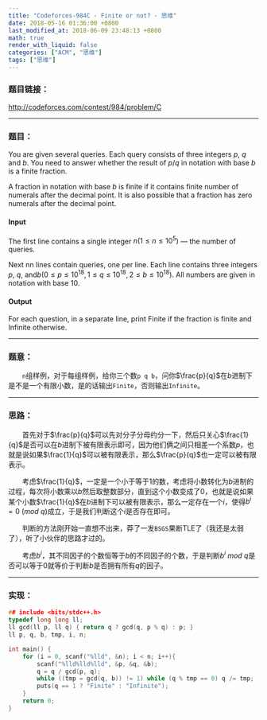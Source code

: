 ```yaml
---
title: "Codeforces-984C - Finite or not? - 思维"
date: 2018-05-16 01:36:00 +0800
last_modified_at: 2018-06-09 23:48:13 +0800
math: true
render_with_liquid: false
categories: ["ACM", "思维"]
tags: ["思维"]
---
```


### 题目链接：

http://codeforces.com/contest/984/problem/C

---
### 题目：

You are given several queries. Each query consists of three integers $p$, $q$ and $b$. You need to answer whether the result of $p/q$ in notation with base $b$ is a finite fraction.

A fraction in notation with base $b$ is finite if it contains finite number of numerals after the decimal point. It is also possible that a fraction has zero numerals after the decimal point.

#### Input
The first line contains a single integer $n(1≤n≤10^5)$ — the number of queries.

Next nn lines contain queries, one per line. Each line contains three integers $p$, $q$, and$b (0≤p≤10^{18}, 1≤q≤10^{18}, 2≤b≤10^{18})$. All numbers are given in notation with base $10$.

#### Output
For each question, in a separate line, print Finite if the fraction is finite and Infinite otherwise.

---
### 题意：

&emsp;&emsp;`n`组样例，对于每组样例，给你三个数`p q b`，问你$\frac{p}{q}$在$b$进制下是不是一个有限小数，是的话输出`Finite`，否则输出`Infinite`。

---
### 思路：

&emsp;&emsp;首先对于$\frac{p}{q}$可以先对分子分母约分一下，然后只关心$\frac{1}{q}$是否可以在$b$进制下被有限表示即可，因为他们俩之间只相差一个系数$p$，也就是说如果$\frac{1}{q}$可以被有限表示，那么$\frac{p}{q}$也一定可以被有限表示。

&emsp;&emsp;考虑$\frac{1}{q}$，一定是一个小于等于$1$的数，考虑将小数转化为$b$进制的过程，每次将小数乘以$b$然后取整数部分，直到这个小数变成了$0$，也就是说如果某个小数$\frac{1}{q}$在$b$进制下可以被有限表示，那么一定存在一个$i$，使得$b^i = 0\ (mod\ q)$成立，于是我们判断这个$i$是否存在即可。

&emsp;&emsp;判断的方法刚开始一直想不出来，莽了一发`BSGS`果断TLE了（我还是太弱了），听了小伙伴的思路才过的。

&emsp;&emsp;考虑$b^i$，其不同因子的个数恒等于$b$的不同因子的个数，于是判断$b^i\ mod\ q$是否可以等于$0$就等价于判断$b$是否拥有所有$q$的因子。

---
### 实现：

```cpp
## include <bits/stdc++.h>
typedef long long ll;
ll gcd(ll p, ll q) { return q ? gcd(q, p % q) : p; }
ll p, q, b, tmp, i, n;

int main() {
    for (i = 0, scanf("%lld", &n); i < n; i++){
        scanf("%lld%lld%lld", &p, &q, &b);
        q = q / gcd(p, q);
        while ((tmp = gcd(q, b)) != 1) while (q % tmp == 0) q /= tmp;
        puts(q == 1 ? "Finite" : "Infinite");
    }
    return 0;
}
```